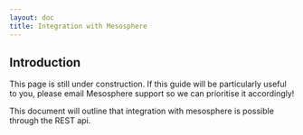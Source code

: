 ```yaml
---
layout: doc
title: Integration with Mesosphere
---
```



## Introduction

This page is still under construction. If this guide will be particularly useful to you, please email Mesosphere support so we can prioritise it accordingly!

This document will outline that integration with mesosphere is possible through the REST api.
